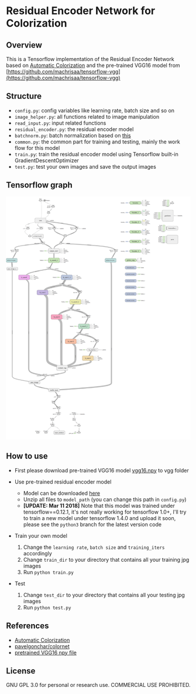 # Residual Encoder Network for Colorization

## Overview

This is a Tensorflow implementation of the Residual Encoder Network based on [Automatic Colorization](http://tinyclouds.org/colorize/) and the pre-trained VGG16 model from [https://github.com/machrisaa/tensorflow-vgg](https://github.com/machrisaa/tensorflow-vgg)

## Structure

* `config.py`: config variables like learning rate, batch size and so on
* `image_helper.py`: all functions related to image manipulation
* `read_input.py`: input related functions
* `residual_encoder.py`: the residual encoder model
* `batchnorm.py`: batch normalization based on [this](http://stackoverflow.com/questions/33949786/how-could-i-use-batch-normalization-in-tensorflow)
* `common.py`: the common part for training and testing, mainly the work flow for this model
* `train.py`: train the residual encoder model using Tensorflow built-in GradientDescentOptimizer
* `test.py`: test your own images and save the output images

## Tensorflow graph

![](images/residuall_encoder.png)

## How to use

* First please download pre-trained VGG16 model [vgg16.npy](https://mega.nz/#!YU1FWJrA!O1ywiCS2IiOlUCtCpI6HTJOMrneN-Qdv3ywQP5poecM) to vgg folder

* Use pre-trained residual encoder model
    * Model can be downloaded [here](https://github.com/Armour/Automatic-Image-Colorization/releases/tag/1.0)
    * Unzip all files to `model_path` (you can change this path in `config.py`)
    * **[UPDATE: Mar 11 2018]** Note that this model was trained under tensorflow==0.12.1, it's not really working for tensorflow 1.0+, I'll try to train a new model under tensorflow 1.4.0 and upload it soon, please see the `python3` branch for the latest version code

* Train your own model
    1. Change the `learning rate`, `batch size` and `training_iters` accordingly
    2. Change `train_dir` to your directory that contains all your training jpg images
    3. Run `python train.py`

* Test
    1. Change `test_dir` to your directory that contains all your testing jpg images
    2. Run `python test.py`

## References

* [Automatic Colorization](http://tinyclouds.org/colorize/)
* [pavelgonchar/colornet](https://github.com/pavelgonchar/colornet)
* [pretrained VGG16 npy file](https://github.com/machrisaa/tensorflow-vgg)

## License

GNU GPL 3.0 for personal or research use. COMMERCIAL USE PROHIBITED.
